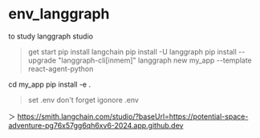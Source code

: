 # env_langgraph

to study langgraph studio

>get start
pip install langchain
pip install -U langgraph
pip install --upgrade "langgraph-cli[inmem]"
langgraph new my_app --template react-agent-python

cd my_app
pip install -e .

>set .env
>don't forget igonore .env

＞
https://smith.langchain.com/studio/?baseUrl=https://potential-space-adventure-pg76x57gg6qh6xv6-2024.app.github.dev